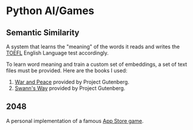# Python AI/Games

## Semantic Similarity
A system that learns the "meaning" of the words it reads and writes the [TOEFL](https://www.ets.org/toefl.html) English Language test accordingly.

To learn word meaning and train a custom set of embeddings, a set of text files must be provided. Here are the books I used:
1. [War and Peace](https://www.gutenberg.org/cache/epub/2600/pg2600.txt) provided by Project Gutenberg.
2. [Swann's Way](https://www.gutenberg.org/cache/epub/7178/pg7178.txt) provided by Project Gutenberg.

## 2048
A personal implementation of a famous [App Store game](https://apps.apple.com/us/app/2048/id840919914).
